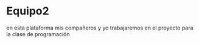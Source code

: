 # Equipo2
en esta plataforma mis compañeros y yo trabajaremos en el proyecto para la clase de programación
